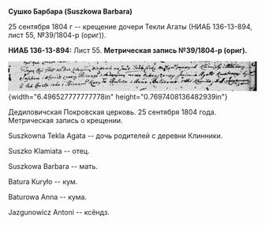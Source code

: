 **Сушко Барбара (Suszkowa Barbara)**

25 сентября 1804 г -- крещение дочери Текли Агаты (НИАБ 136-13-894, лист
55, №39/1804-р (ориг)).

**НИАБ 136-13-894:** Лист 55. **Метрическая запись №39/1804-р (ориг).**

![](./media/2f02e36ddffdef2f0159d1a55fee395375c16040.png){width="6.496527777777778in"
height="0.7697408136482939in"}

Дедиловичская Покровская церковь. 25 сентября 1804 года. Метрическая
запись о крещении.

Suszkowna Tekla Agata -- дочь родителей с деревни Клинники.

Suszko Klamiata -- отец.

Suszkowa Barbara -- мать.

Batura Kuryło -- кум.

Baturowa Anna -- кума.

Jazgunowicz Antoni -- ксёндз.
